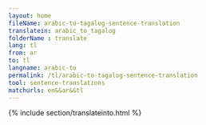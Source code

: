 ```yaml
---
layout: home
fileName: arabic-to-tagalog-sentence-translation
translatein: arabic_to_tagalog
folderName : translate
lang: tl
from: ar
to: tl
langname: arabic-to
permalink: /tl/arabic-to-tagalog-sentence-translation
tool: sentence-translations
matchurls: en&&ar&&tl
---
```

{% include section/translateinto.html %}
